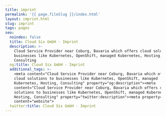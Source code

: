 ```yaml
---
title: imprint
permalink: '{{ page.fileSlug }}/index.html'
layout: imprint.html
slug: imprint
tags: pages
seo:
  noindex: false
  title: Cloud Six GmbH - Imprint
  description: >-
    Cloud Service Provider near Coburg, Bavaria which offers cloud solutions to
    businesses like Kubernetes, OpenShift, managed Kubernetes, Hosting,
    Consulting
  og:title: Cloud Six GmbH - Imprint
  additional_tags: >-
    <meta content="Cloud Service Provider near Coburg, Bavaria which offers
    cloud solutions to businesses like Kubernetes, OpenShift, managed
    Kubernetes, Hosting, Consulting" property="og:description"><meta
    content="Cloud Service Provider near Coburg, Bavaria which offers cloud
    solutions to businesses like Kubernetes, OpenShift, managed Kubernetes,
    Hosting, Consulting" property="twitter:description"><meta property="og:type"
    content="website">
  twitter:title: Cloud Six GmbH - Imprint
---
```



